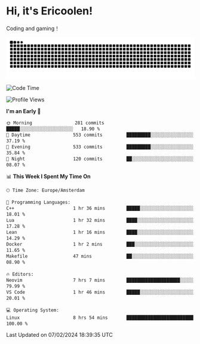 # Hi, it's Ericoolen!
Coding and gaming！

<picture>
  <source media="(prefers-color-scheme: dark)" srcset="https://raw.githubusercontent.com/Eric-Song-Nop/Eric-Song-Nop/output/github-contribution-grid-snake-dark.svg">
  <source media="(prefers-color-scheme: light)" srcset="https://raw.githubusercontent.com/Eric-Song-Nop/Eric-Song-Nop/output/github-contribution-grid-snake.svg">
  <img alt="github contribution grid snake animation" src="https://raw.githubusercontent.com/Eric-Song-Nop/Eric-Song-Nop/output/github-contribution-grid-snake.svg">
</picture>

<!--START_SECTION:waka-->
![Code Time](http://img.shields.io/badge/Code%20Time-1%2C174%20hrs%2040%20mins-blue)

![Profile Views](http://img.shields.io/badge/Profile%20Views-9-blue)

**I'm an Early 🐤** 

```text
🌞 Morning                281 commits         █████░░░░░░░░░░░░░░░░░░░░   18.90 % 
🌆 Daytime                553 commits         █████████░░░░░░░░░░░░░░░░   37.19 % 
🌃 Evening                533 commits         █████████░░░░░░░░░░░░░░░░   35.84 % 
🌙 Night                  120 commits         ██░░░░░░░░░░░░░░░░░░░░░░░   08.07 % 
```


📊 **This Week I Spent My Time On** 

```text
🕑︎ Time Zone: Europe/Amsterdam

💬 Programming Languages: 
C++                      1 hr 36 mins        █████░░░░░░░░░░░░░░░░░░░░   18.01 % 
Lua                      1 hr 32 mins        ████░░░░░░░░░░░░░░░░░░░░░   17.28 % 
Lean                     1 hr 16 mins        ████░░░░░░░░░░░░░░░░░░░░░   14.29 % 
Docker                   1 hr 2 mins         ███░░░░░░░░░░░░░░░░░░░░░░   11.65 % 
Makefile                 47 mins             ██░░░░░░░░░░░░░░░░░░░░░░░   08.90 % 

🔥 Editors: 
Neovim                   7 hrs 7 mins        ████████████████████░░░░░   79.99 % 
VS Code                  1 hr 46 mins        █████░░░░░░░░░░░░░░░░░░░░   20.01 % 

💻 Operating System: 
Linux                    8 hrs 54 mins       █████████████████████████   100.00 % 
```


 Last Updated on 07/02/2024 18:39:35 UTC
<!--END_SECTION:waka-->
